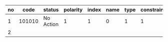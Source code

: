| no | code   | status    | polarity | index | name | type | constraint | hint |
|----|--------|-----------|----------|-------|------|------|------------|------|
| 1  | 101010 | No Action | 1        | 1     | 0    | 1    | 1          | 1    |
| 2  |        |           |          |       |      |      |            |      |